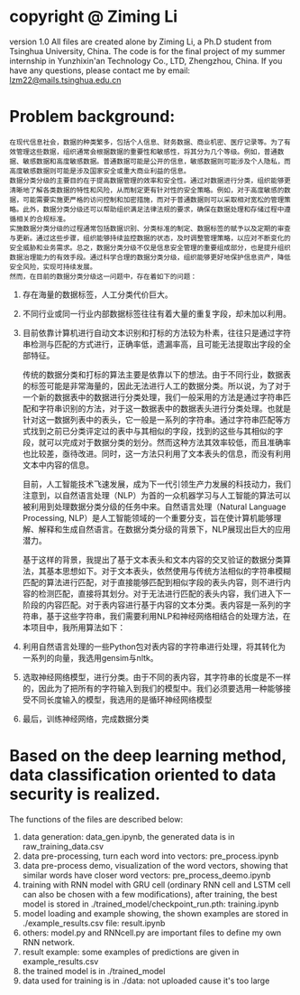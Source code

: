 # copyright @ Ziming Li
version 1.0
All files are created alone by Ziming Li, a Ph.D student from Tsinghua University, China.
The code is for the final project of my summer internship in Yunzhixin'an Technology Co., LTD, Zhengzhou, China.
If you have any questions, please contact me by email: lzm22@mails.tsinghua.edu.cn

# Problem background:

    在现代信息社会，数据的种类繁多，包括个人信息、财务数据、商业机密、医疗记录等。为了有效管理这些数据，组织通常会根据数据的重要性和敏感性，将其分为几个等级。例如，普通数据、敏感数据和高度敏感数据。普通数据可能是公开的信息，敏感数据则可能涉及个人隐私，而高度敏感数据则可能是涉及国家安全或重大商业利益的信息。
    数据分类分级的主要目的在于提高数据管理的效率和安全性。通过对数据进行分类，组织能够更清晰地了解各类数据的特性和风险，从而制定更有针对性的安全策略。例如，对于高度敏感的数据，可能需要实施更严格的访问控制和加密措施，而对于普通数据则可以采取相对宽松的管理策略。此外，数据分类分级还可以帮助组织满足法律法规的要求，确保在数据处理和存储过程中遵循相关的合规标准。
    实施数据分类分级的过程通常包括数据识别、分类标准的制定、数据标签的赋予以及定期的审查与更新。通过这些步骤，组织能够持续监控数据的状态，及时调整管理策略，以应对不断变化的安全威胁和业务需求。总之，数据分类分级不仅是信息安全管理的重要组成部分，也是提升组织数据治理能力的有效手段。通过科学合理的数据分类分级，组织能够更好地保护信息资产，降低安全风险，实现可持续发展。
    然而，在目前的数据分类分级这一问题中，存在着如下的问题：
1.	存在海量的数据标签，人工分类代价巨大。
2.	不同行业或同一行业内部数据标签往往有着大量的重复字段，却未加以利用。
3.	目前依靠计算机进行自动文本识别和打标的方法较为朴素，往往只是通过字符串检测与匹配的方式进行，正确率低，遗漏率高，且可能无法提取出字段的全部特征。

    传统的数据分类和打标的算法主要是依靠以下的想法。由于不同行业，数据表的标签可能是非常海量的，因此无法进行人工的数据分类。所以说，为了对于一个新的数据表中的数据进行分类处理，我们一般采用的方法是通过字符串匹配和字符串识别的方法，对于这一数据表中的数据表头进行分类处理。也就是针对这一数据列表中的表头，它一般是一系列的字符串。通过字符串匹配等方式找到之前已分类评定过的表中与其相似的字段，找到的这些与其相似的字段，就可以完成对于数据分类的划分。然而这种方法其效率较低，而且准确率也比较差，亟待改进。同时，这一方法只利用了文本表头的信息，而没有利用文本中内容的信息。

    目前，人工智能技术飞速发展，成为下一代引领生产力发展的科技动力，我们注意到，以自然语言处理（NLP）为首的一众机器学习与人工智能的算法可以被利用到处理数据分类分级的任务中来。自然语言处理（Natural Language Processing, NLP）是人工智能领域的一个重要分支，旨在使计算机能够理解、解释和生成自然语言。在数据分类分级的背景下，NLP展现出巨大的应用潜力。

    基于这样的背景，我提出了基于文本表头和文本内容的交叉验证的数据分类算法，其基本思想如下。对于文本表头，依然使用与传统方法相似的字符串模糊匹配的算法进行匹配，对于直接能够匹配到相似字段的表头内容，则不进行内容的检测匹配，直接将其划分。对于无法进行匹配的表头内容，我们进入下一阶段的内容匹配。对于表内容进行基于内容的文本分类。表内容是一系列的字符串，基于这些字符串，我们需要利用NLP和神经网络相结合的处理方法，在本项目中，我所用算法如下：

1.	利用自然语言处理的一些Python包对表内容的字符串进行处理，将其转化为一系列的向量，我选用gensim与nltk。
2.	选取神经网络模型，进行分类。由于不同的表内容，其字符串的长度是不一样的，因此为了把所有的字符输入到我们的模型中。我们必须要选用一种能够接受不同长度输入的模型，我选用的是循环神经网络模型
3.	最后，训练神经网络，完成数据分类


# Based on the deep learning method, data classification oriented to data security is realized. 

The functions of the files are described below:

1) data generation: data_gen.ipynb, the generated data is in raw_training_data.csv
2) data pre-processing, turn each word into vectors: pre_process.ipynb
3) data pre-process demo, visualization of the word vectors, showing that similar words have closer word vectors: pre_process_deemo.ipynb
4) training with RNN model with GRU cell (ordinary RNN cell and LSTM cell can also be chosen with a few modifications), after training, the best model is stored in ./trained_model/checkpoint_run.pth: training.ipynb
5) model loading and example showing, the shown examples are stored in ./example_results.csv file: result.ipynb
6) others: model.py and RNNcell.py are important files to define my own RNN network.
7) result example: some examples of predictions are given in example_results.csv
8) the trained model is in ./trained_model
9) data used for training is in ./data: not uploaded cause it's too large
